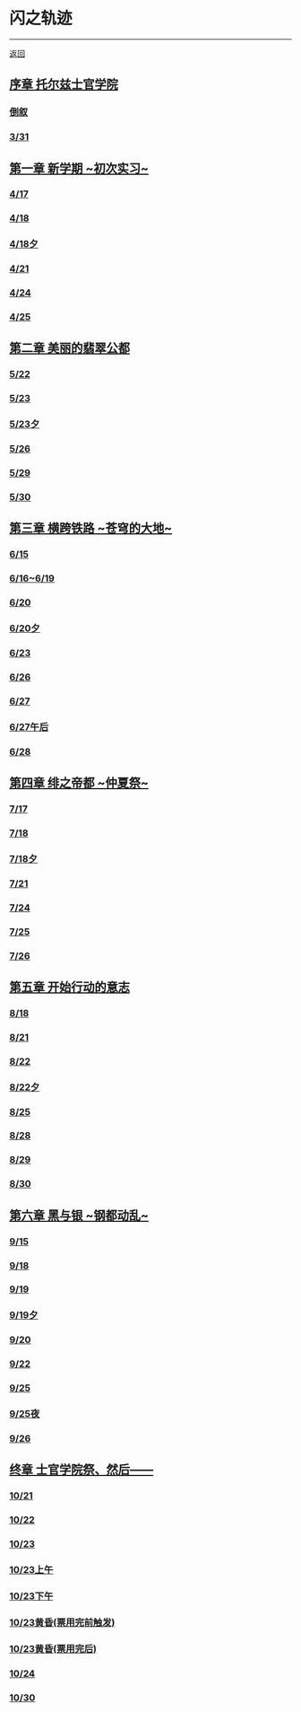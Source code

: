 # 闪之轨迹

---
[返回](/game/TheLegendOfHeroes/README.md#英雄传说系列)

## [序章 托尔兹士官学院](/game/TheLegendOfHeroes/SenNoKiseki/chapters/序章/README.md#序章-托尔兹士官学院)
### [倒叙](/game/TheLegendOfHeroes/SenNoKiseki/chapters/序章/README.md#倒叙)
### [3/31](/game/TheLegendOfHeroes/SenNoKiseki/chapters/序章/README.md#_331)
## [第一章 新学期 \~初次实习\~](/game/TheLegendOfHeroes/SenNoKiseki/chapters/第一章/README.md#第一章-新学期-初次实习)
### [4/17](/game/TheLegendOfHeroes/SenNoKiseki/chapters/第一章/README.md#_417)
### [4/18](/game/TheLegendOfHeroes/SenNoKiseki/chapters/第一章/README.md#_418)
### [4/18夕](/game/TheLegendOfHeroes/SenNoKiseki/chapters/第一章/README.md#_418夕)
### [4/21](/game/TheLegendOfHeroes/SenNoKiseki/chapters/第一章/README.md#_421)
### [4/24](/game/TheLegendOfHeroes/SenNoKiseki/chapters/第一章/README.md#_424)
### [4/25](/game/TheLegendOfHeroes/SenNoKiseki/chapters/第一章/README.md#_425)
## [第二章 美丽的翡翠公都](/game/TheLegendOfHeroes/SenNoKiseki/chapters/第二章/README.md#第二章-美丽的翡翠公都)
### [5/22](/game/TheLegendOfHeroes/SenNoKiseki/chapters/第二章/README.md#_522)
### [5/23](/game/TheLegendOfHeroes/SenNoKiseki/chapters/第二章/README.md#_523)
### [5/23夕](/game/TheLegendOfHeroes/SenNoKiseki/chapters/第二章/README.md#_523夕)
### [5/26](/game/TheLegendOfHeroes/SenNoKiseki/chapters/第二章/README.md#_526)
### [5/29](/game/TheLegendOfHeroes/SenNoKiseki/chapters/第二章/README.md#_529)
### [5/30](/game/TheLegendOfHeroes/SenNoKiseki/chapters/第二章/README.md#_530)
## [第三章 横跨铁路 \~苍穹的大地\~](/game/TheLegendOfHeroes/SenNoKiseki/chapters/第三章/README.md#第三章-横跨铁路-苍穹的大地)
### [6/15](/game/TheLegendOfHeroes/SenNoKiseki/chapters/第三章/README.md#_615)
### [6/16~6/19](/game/TheLegendOfHeroes/SenNoKiseki/chapters/第三章/README.md#_616619)
### [6/20](/game/TheLegendOfHeroes/SenNoKiseki/chapters/第三章/README.md#_620)
### [6/20夕](/game/TheLegendOfHeroes/SenNoKiseki/chapters/第三章/README.md#_620夕)
### [6/23](/game/TheLegendOfHeroes/SenNoKiseki/chapters/第三章/README.md#_623)
### [6/26](/game/TheLegendOfHeroes/SenNoKiseki/chapters/第三章/README.md#_626)
### [6/27](/game/TheLegendOfHeroes/SenNoKiseki/chapters/第三章/README.md#_627)
### [6/27午后](/game/TheLegendOfHeroes/SenNoKiseki/chapters/第三章/README.md#_627午后)
### [6/28](/game/TheLegendOfHeroes/SenNoKiseki/chapters/第三章/README.md#_628)
## [第四章 绯之帝都 \~仲夏祭\~](/game/TheLegendOfHeroes/SenNoKiseki/chapters/第四章/README.md#第四章-绯之帝都-仲夏祭)
### [7/17](/game/TheLegendOfHeroes/SenNoKiseki/chapters/第四章/README.md#_717)
### [7/18](/game/TheLegendOfHeroes/SenNoKiseki/chapters/第四章/README.md#_718)
### [7/18夕](/game/TheLegendOfHeroes/SenNoKiseki/chapters/第四章/README.md#_718夕)
### [7/21](/game/TheLegendOfHeroes/SenNoKiseki/chapters/第四章/README.md#_721)
### [7/24](/game/TheLegendOfHeroes/SenNoKiseki/chapters/第四章/README.md#_724)
### [7/25](/game/TheLegendOfHeroes/SenNoKiseki/chapters/第四章/README.md#_725)
### [7/26](/game/TheLegendOfHeroes/SenNoKiseki/chapters/第四章/README.md#_726)
## [第五章 开始行动的意志](/game/TheLegendOfHeroes/SenNoKiseki/chapters/第五章/README.md#第五章-开始行动的意志)
### [8/18](/game/TheLegendOfHeroes/SenNoKiseki/chapters/第五章/README.md#_818)
### [8/21](/game/TheLegendOfHeroes/SenNoKiseki/chapters/第五章/README.md#_821)
### [8/22](/game/TheLegendOfHeroes/SenNoKiseki/chapters/第五章/README.md#_822)
### [8/22夕](/game/TheLegendOfHeroes/SenNoKiseki/chapters/第五章/README.md#_822夕)
### [8/25](/game/TheLegendOfHeroes/SenNoKiseki/chapters/第五章/README.md#_825)
### [8/28](/game/TheLegendOfHeroes/SenNoKiseki/chapters/第五章/README.md#_828)
### [8/29](/game/TheLegendOfHeroes/SenNoKiseki/chapters/第五章/README.md#_829)
### [8/30](/game/TheLegendOfHeroes/SenNoKiseki/chapters/第五章/README.md#_830)
## [第六章 黑与银 \~钢都动乱\~](/game/TheLegendOfHeroes/SenNoKiseki/chapters/第六章/README.md#第六章-黑与银-钢都动乱)
### [9/15](/game/TheLegendOfHeroes/SenNoKiseki/chapters/第六章/README.md#_915)
### [9/18](/game/TheLegendOfHeroes/SenNoKiseki/chapters/第六章/README.md#_918)
### [9/19](/game/TheLegendOfHeroes/SenNoKiseki/chapters/第六章/README.md#_919)
### [9/19夕](/game/TheLegendOfHeroes/SenNoKiseki/chapters/第六章/README.md#_919夕)
### [9/20](/game/TheLegendOfHeroes/SenNoKiseki/chapters/第六章/README.md#_920)
### [9/22](/game/TheLegendOfHeroes/SenNoKiseki/chapters/第六章/README.md#_922)
### [9/25](/game/TheLegendOfHeroes/SenNoKiseki/chapters/第六章/README.md#_925)
### [9/25夜](/game/TheLegendOfHeroes/SenNoKiseki/chapters/第六章/README.md#_925夜)
### [9/26](/game/TheLegendOfHeroes/SenNoKiseki/chapters/第六章/README.md#_926)
## [终章 士官学院祭、然后——](/game/TheLegendOfHeroes/SenNoKiseki/chapters/终章/README.md#终章-士官学院祭然后)
### [10/21](/game/TheLegendOfHeroes/SenNoKiseki/chapters/终章/README.md#_1021)
### [10/22](/game/TheLegendOfHeroes/SenNoKiseki/chapters/终章/README.md#_1022)
### [10/23](/game/TheLegendOfHeroes/SenNoKiseki/chapters/终章/README.md#_1023)
### [10/23上午](/game/TheLegendOfHeroes/SenNoKiseki/chapters/终章/README.md#_1023上午)
### [10/23下午](/game/TheLegendOfHeroes/SenNoKiseki/chapters/终章/README.md#_1023下午)
### [10/23黄昏(票用完前触发)](/game/TheLegendOfHeroes/SenNoKiseki/chapters/终章/README.md#_1023黄昏票用完前触发)
### [10/23黄昏(票用完后)](/game/TheLegendOfHeroes/SenNoKiseki/chapters/终章/README.md#_1023黄昏票用完后)
### [10/24](/game/TheLegendOfHeroes/SenNoKiseki/chapters/终章/README.md#_1024)
### [10/30](/game/TheLegendOfHeroes/SenNoKiseki/chapters/终章/README.md#_1030)